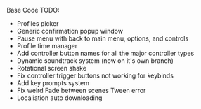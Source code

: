 Base Code TODO:
* Profiles picker
* Generic confirmation popup window
* Pause menu with back to main menu, options, and controls
* Profile time manager
* Add controller button names for all the major controller types
* Dynamic soundtrack system (now on it's own branch)
* Rotational screen shake
* Fix controller trigger buttons not working for keybinds
* Add key prompts system
* Fix weird Fade between scenes Tween error
* Localiation auto downloading
